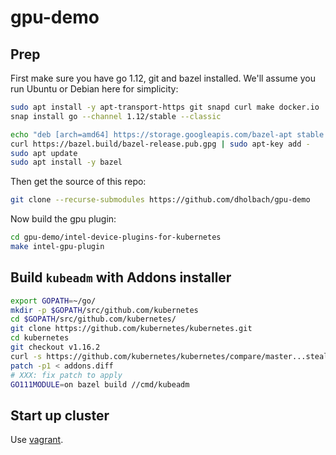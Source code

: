 # gpu-demo

## Prep

First make sure you have go 1.12, git and bazel installed. We'll assume
you run Ubuntu or Debian here for simplicity:

```sh
sudo apt install -y apt-transport-https git snapd curl make docker.io
snap install go --channel 1.12/stable --classic

echo "deb [arch=amd64] https://storage.googleapis.com/bazel-apt stable jdk1.8" | sudo tee /etc/apt/sources.list.d/bazel.list
curl https://bazel.build/bazel-release.pub.gpg | sudo apt-key add -
sudo apt update
sudo apt install -y bazel
```

Then get the source of this repo:

```sh
git clone --recurse-submodules https://github.com/dholbach/gpu-demo
```

Now build the gpu plugin:

```sh
cd gpu-demo/intel-device-plugins-for-kubernetes
make intel-gpu-plugin
```

## Build `kubeadm` with Addons installer

```sh
export GOPATH=~/go/
mkdir -p $GOPATH/src/github.com/kubernetes
cd $GOPATH/src/github.com/kubernetes/
git clone https://github.com/kubernetes/kubernetes.git
cd kubernetes
git checkout v1.16.2
curl -s https://github.com/kubernetes/kubernetes/compare/master...stealthybox:kubeadm-addon-installer.diff -o addons.diff
patch -p1 < addons.diff
# XXX: fix patch to apply
GO111MODULE=on bazel build //cmd/kubeadm
```

## Start up cluster

Use [vagrant](./vagrant/).
